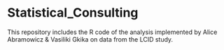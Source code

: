 # Statistical_Consulting
This repository includes the R code of the analysis implemented by Alice Abramowicz & Vasiliki Gkika on data from the LCID study.
